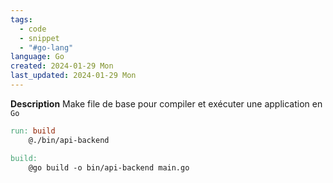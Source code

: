 ```yaml
---
tags:
  - code
  - snippet
  - "#go-lang"
language: Go
created: 2024-01-29 Mon
last_updated: 2024-01-29 Mon
---
```

**Description**
Make file de base pour compiler et exécuter une application en `Go`

```Makefile
run: build
    @./bin/api-backend

build:
    @go build -o bin/api-backend main.go
```